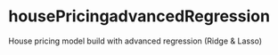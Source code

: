 # housePricingadvancedRegression
House pricing model build with advanced regression (Ridge &amp; Lasso)
